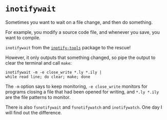 # `inotifywait`

Sometimes you want to wait on a file change, and then do something.

For example, you modify a source code file, and whenever you save, you want to
compile.

`inotifywait` from the
[`inotify-tools`](https://github.com/inotify-tools/inotify-tools/wiki) package
to the rescue!

However, it only outputs that something changed, so pipe the output to clear
the terminal and call `make`:

    inotifywait -m -e close_write *.ly *.ily |
    while read line; do clear; make; done

The `-m` option says to keep monitoring, `-e close_write` monitors for programs
closing a file that had been opened for writing, and `*.ly *.ily` are the file
patterns to monitor.

There is also `fsnotifywait` and `fsnotifywatch` and `inotifywatch`. One day I
will find out the difference.
